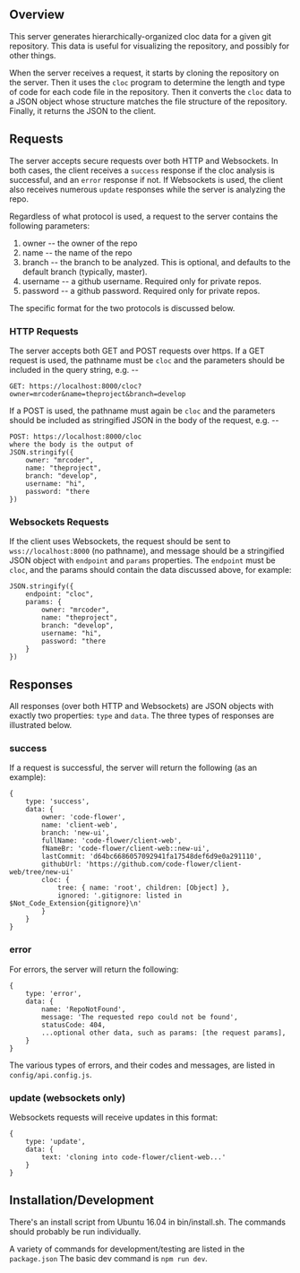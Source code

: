 
## Overview
This server generates hierarchically-organized cloc data for a given git repository. This data is useful for visualizing the repository, and possibly for other things.

When the server receives a request, it starts by cloning the repository on the server. Then it uses the `cloc` program to determine the length and type of code for each code file in the repository. Then it converts the `cloc` data to a JSON object whose structure matches the file structure of the repository. Finally, it returns the JSON to the client.

## Requests
The server accepts secure requests over both HTTP and Websockets. In both cases, the client receives a `success` response if the cloc analysis is successful, and an `error` response if not. If Websockets is used, the client also receives numerous `update` responses while the server is analyzing the repo.

Regardless of what protocol is used, a request to the server contains the following parameters:

1. owner -- the owner of the repo
2. name -- the name of the repo
3. branch -- the branch to be analyzed. This is optional, and defaults to the default branch (typically, master).
4. username -- a github username. Required only for private repos.
5. password -- a github password. Required only for private repos.

The specific format for the two protocols is discussed below.

### HTTP Requests
The server accepts both GET and POST requests over https. If a GET request is used, the pathname must be `cloc` and the parameters should be included in the query string, e.g. --
```
GET: https://localhost:8000/cloc?owner=mrcoder&name=theproject&branch=develop
```
If a POST is used, the pathname must again be `cloc` and the parameters should be included as stringified JSON in the body of the request, e.g. --
```
POST: https://localhost:8000/cloc
where the body is the output of
JSON.stringify({
    owner: "mrcoder",
    name: "theproject",
    branch: "develop",
    username: "hi",
    password: "there
})
```

### Websockets Requests
If the client uses Websockets, the request should be sent to `wss://localhost:8000` (no pathname), and message should be a stringified JSON object with `endpoint` and `params` properties. The `endpoint` must be `cloc`, and the params should contain the data discussed above, for example:
```
JSON.stringify({
    endpoint: "cloc",
    params: {
        owner: "mrcoder",
        name: "theproject",
        branch: "develop",
        username: "hi",
        password: "there
    }
})
```

## Responses
All responses (over both HTTP and Websockets) are JSON objects with exactly two properties: `type` and `data`. The three types of responses are illustrated below.

### success
If a request is successful, the server will return the following (as an example):
```
{
    type: 'success',
    data: {
        owner: 'code-flower',
        name: 'client-web',
        branch: 'new-ui',
        fullName: 'code-flower/client-web',
        fNameBr: 'code-flower/client-web::new-ui',
        lastCommit: 'd64bc6686057092941fa17548def6d9e0a291110',
        githubUrl: 'https://github.com/code-flower/client-web/tree/new-ui'
        cloc: {
            tree: { name: 'root', children: [Object] },
            ignored: '.gitignore: listed in $Not_Code_Extension{gitignore}\n'
        }
    }
}
```

### error
For errors, the server will return the following:
```
{
    type: 'error',
    data: {
        name: 'RepoNotFound',
        message: 'The requested repo could not be found',
        statusCode: 404,
        ...optional other data, such as params: [the request params],
    }
}
```
The various types of errors, and their codes and messages, are listed in `config/api.config.js`.

### update (websockets only)
Websockets requests will receive updates in this format:
```
{
    type: 'update',
    data: {
        text: 'cloning into code-flower/client-web...'
    }
}
```

## Installation/Development

There's an install script from Ubuntu 16.04 in bin/install.sh.
The commands should probably be run individually.

A variety of commands for development/testing are listed in the `package.json`
The basic dev command is `npm run dev`.
